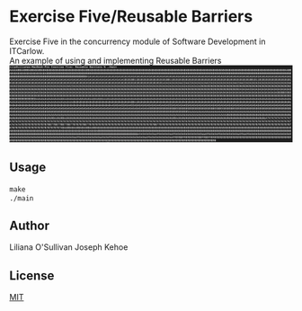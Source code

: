 # Exercise Five/Reusable Barriers

Exercise Five in the concurrency module of Software Development in ITCarlow.\
An example of using and implementing Reusable Barriers\
![Screenshot](Screenshot.png)
## Usage

```
make
./main
```

## Author
Liliana O'Sullivan
Joseph Kehoe

## License
[MIT](https://choosealicense.com/licenses/mit/)